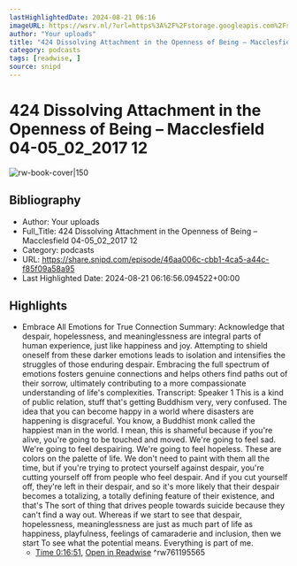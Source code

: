 ```yaml
---
lastHighlightedDate: 2024-08-21 06:16
imageURL: https://wsrv.nl/?url=https%3A%2F%2Fstorage.googleapis.com%2Fsnipd-public%2Fsideload%2Fsideload_image.png&w=100&h=100
author: "Your uploads"
title: "424 Dissolving Attachment in the Openness of Being – Macclesfield 04-05_02_2017 12"
category: podcasts
tags: [readwise, ]
source: snipd
---
```

# 424 Dissolving Attachment in the Openness of Being – Macclesfield 04-05_02_2017 12

![rw-book-cover|150](https://wsrv.nl/?url=https%3A%2F%2Fstorage.googleapis.com%2Fsnipd-public%2Fsideload%2Fsideload_image.png&w=100&h=100)

## Bibliography
- Author: Your uploads
- Full_Title: 424 Dissolving Attachment in the Openness of Being – Macclesfield 04-05_02_2017 12
- Category: podcasts
- URL: https://share.snipd.com/episode/46aa006c-cbb1-4ca5-a44c-f85f09a58a95
- Last Highlighted Date: 2024-08-21 06:16:56.094522+00:00

## Highlights
- Embrace All Emotions for True Connection
  Summary:
  Acknowledge that despair, hopelessness, and meaninglessness are integral parts of human experience, just like happiness and joy.
  Attempting to shield oneself from these darker emotions leads to isolation and intensifies the struggles of those enduring despair. Embracing the full spectrum of emotions fosters genuine connections and helps others find paths out of their sorrow, ultimately contributing to a more compassionate understanding of life's complexities.
  Transcript:
  Speaker 1
  This is a kind of public relation, stuff that's getting Buddhism very, very confused. The idea that you can become happy in a world where disasters are happening is disgraceful. You know, a Buddhist monk called the happiest man in the world. I mean, this is shameful because if you're alive, you're going to be touched and moved. We're going to feel sad. We're going to feel despairing. We're going to feel hopeless. These are colors on the palette of life. We don't need to paint with them all the time, but if you're trying to protect yourself against despair, you're cutting yourself off from people who feel despair. And if you cut yourself off, they're left in their despair, and so it's more likely that their despair becomes a totalizing, a totally defining feature of their existence, and that's The sort of thing that drives people towards suicide because they can't find a way out. Whereas if we start to see that despair, hopelessness, meaninglessness are just as much part of life as happiness, playfulness, feelings of camaraderie and inclusion, then we start To see what the potential means. Everything is part of me.
    - [Time 0:16:51](https://share.snipd.com/snip/93a3047a-ccdd-441c-8a59-10def9bde0cb), [Open in Readwise](https://readwise.io/open/761195565)
^rw761195565


